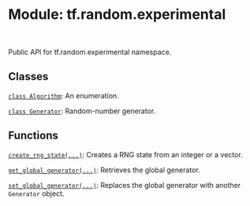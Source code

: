 <div itemscope itemtype="http://developers.google.com/ReferenceObject">
<meta itemprop="name" content="tf.random.experimental" />
<meta itemprop="path" content="Stable" />
</div>

# Module: tf.random.experimental


<table class="tfo-notebook-buttons tfo-api" align="left">
</table>



Public API for tf.random.experimental namespace.



## Classes

[`class Algorithm`](../../tf/random/Algorithm.md): An enumeration.

[`class Generator`](../../tf/random/Generator.md): Random-number generator.

## Functions

[`create_rng_state(...)`](../../tf/random/create_rng_state.md): Creates a RNG state from an integer or a vector.

[`get_global_generator(...)`](../../tf/random/get_global_generator.md): Retrieves the global generator.

[`set_global_generator(...)`](../../tf/random/set_global_generator.md): Replaces the global generator with another `Generator` object.



